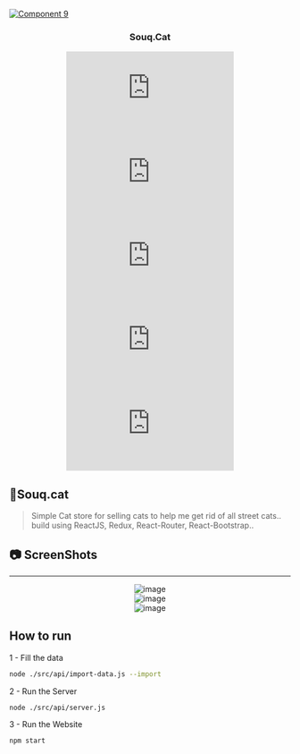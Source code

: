 <p align="center">
  <a href="" rel="noopener">
 
 ![Component 9](https://user-images.githubusercontent.com/40190772/83280517-1294be80-a1d7-11ea-878f-8e6baa2020df.png)
 
  </a>
</p>

<h3 align="center">Souq.Cat </h3>

<div align="center">

[![GitHub contributors](https://img.shields.io/github/contributors/AbdallahHemdan/Souq.Cat)](https://github.com/AbdallahHemdan/Souq.Cat/contributors)
[![GitHub issues](https://img.shields.io/github/issues/AbdallahHemdan/Souq.Cat)](https://github.com/AbdallahHemdan/Souq.Cat/issues)
[![GitHub forks](https://img.shields.io/github/forks/AbdallahHemdan/Souq.Cat)](https://github.com/AbdallahHemdan/Souq.Cat/network)
[![GitHub stars](https://img.shields.io/github/stars/AbdallahHemdan/Souq.Cat)](https://github.com/AbdallahHemdan/Souq.Cat/stargazers)
[![GitHub license](https://img.shields.io/github/license/AbdallahHemdan/Souq.Cat)](https://github.com/AbdallahHemdan/Souq.Cat/blob/master/LICENSE)

</div>

## 🛒Souq.cat

> Simple Cat store for selling cats to help me get rid of all street cats.. build using ReactJS, Redux, React-Router, React-Bootstrap..

## 📷 ScreenShots

---

<div align="center">
  
![image](https://user-images.githubusercontent.com/40190772/76119094-5ff9f900-5ff7-11ea-929b-b58a21cba4bc.png)
<br/>
![image](https://user-images.githubusercontent.com/40190772/76120739-cdf3ef80-5ffa-11ea-97b8-cfef5344d7cc.png)
<br/>
![image](https://user-images.githubusercontent.com/40190772/76120979-55416300-5ffb-11ea-9613-e9d97bcc76fb.png)

</div>

## How to run

1 - Fill the data

```sh
node ./src/api/import-data.js --import
```

2 - Run the Server

```sh
node ./src/api/server.js
```

3 - Run the Website

```sh
npm start
```
